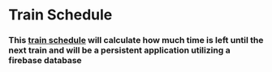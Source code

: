 # Train Schedule

### This [train schedule](https://connorleee.github.io/train-schedule/ "Train Schedule Application") will calculate how much time is left until the next train and will be a persistent application utilizing a firebase database
